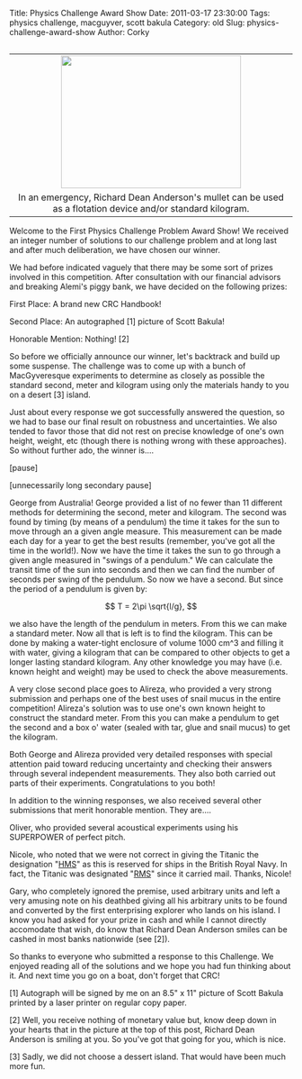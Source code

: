 Title: Physics Challenge Award Show
Date: 2011-03-17 23:30:00
Tags: physics challenge, macguyver, scott bakula
Category: old
Slug: physics-challenge-award-show
Author: Corky

<table cellpadding="0" cellspacing="0" class="tr-caption-container" style="float: left; margin-right: 1em; text-align: left;"><tbody><tr><td style="text-align: center;"><a href="https://lh5.googleusercontent.com/-pyHug0rZ0X0/TYGM0O4fznI/AAAAAAAAAK0/ZTrk9NSTYuw/s1600/macgyver.jpg" imageanchor="1" style="clear: left; margin-bottom: 1em; margin-left: auto; margin-right: auto;"><img border="0" height="236" src="https://lh5.googleusercontent.com/-pyHug0rZ0X0/TYGM0O4fznI/AAAAAAAAAK0/ZTrk9NSTYuw/s320/macgyver.jpg" width="320" /></a></td></tr><tr><td class="tr-caption" style="text-align: center;">In an emergency, Richard Dean Anderson's mullet can
be used as a flotation device and/or standard kilogram.</td></tr></tbody></table>Welcome to the First Physics Challenge Problem Award Show!  We received an integer number of solutions to our challenge problem and at long last and after much deliberation, we have chosen our winner. 

We had before indicated vaguely that there may be some sort of prizes involved in this competition.  After consultation with our financial advisors and breaking Alemi's piggy bank, we have decided on the following prizes:

First Place:  A brand new CRC Handbook!

Second Place: An autographed [1] picture of Scott Bakula!

Honorable Mention:  Nothing! [2]

<a name='more'></a>So before we officially announce our winner, let's backtrack and build up some suspense.  The challenge was to come up with a bunch of MacGyveresque experiments to determine as closely as possible the standard second, meter and kilogram using only the materials handy to you on a desert [3] island. 

Just about every response we got successfully answered the question, so we had to base our final result on robustness and uncertainties.  We also tended to favor those that did not rest on precise knowledge of one's own height, weight, etc (though there is nothing wrong with these approaches).  So without further ado, the winner is....








[pause]














[unnecessarily long secondary pause]










George from Australia!  George provided a list of no fewer than 11 different methods for determining the second, meter and kilogram.  The second was found by timing (by means of a pendulum) the time it takes for the sun to move through an a given angle measure.  This measurement can be made each day for a year to get the best results (remember, you've got all the time in the world!).  Now we have the time it takes the sun to go through a given angle measured in "swings of a pendulum."  We can calculate the transit time of the sun into seconds and then we can find the number of seconds per swing of the pendulum.  So now we have a second.  But since the period of a pendulum is given by:

$$ T = 2\pi \sqrt{l/g}, $$

we also have the length of the pendulum in meters.  From this we can make a standard meter.  Now all that is left is to find the kilogram.  This can be done by making a water-tight enclosure of volume 1000 cm^3 and filling it with water, giving a kilogram that can be compared to other objects to get a longer lasting standard kilogram.  Any other knowledge you may have (i.e. known height and weight) may be used to check the above measurements.

A very close second place goes to Alireza, who provided a very strong submission and perhaps one of the best uses of snail mucus in the entire competition!  Alireza's solution was to use one's own known height to construct the standard meter.  From this you can make a pendulum to get the second and a box o' water (sealed with tar, glue and snail mucus) to get the kilogram.

Both George and Alireza provided very detailed responses with special attention paid toward reducing uncertainty and checking their answers through several independent measurements.  They also both carried out parts of their experiments.  Congratulations to you both!

In addition to the winning responses, we also received several other submissions that merit honorable mention.  They are....

Oliver, who provided several acoustical experiments using his SUPERPOWER of perfect pitch.

Nicole, who noted that we were not correct in giving the Titanic the designation "<a href="http://en.wikipedia.org/wiki/Her_Majesty%27s_Ship">HMS</a>" as this is reserved for ships in the British Royal Navy.  In fact, the Titanic was designated "<a href="http://en.wikipedia.org/wiki/Royal_Mail_Ship">RMS</a>" since it carried mail.  Thanks, Nicole!

Gary, who completely ignored the premise, used arbitrary units and left a very amusing note on his deathbed giving all his arbitrary units to be found and converted by the first enterprising explorer who lands on his island.  I know you had asked for your prize in cash and while I cannot directly accomodate that wish, do know that Richard Dean Anderson smiles can be cashed in most banks nationwide (see [2]). 

So thanks to everyone who submitted a response to this Challenge.  We enjoyed reading all of the solutions and we hope you had fun thinking about it.  And next time you go on a boat, don't forget that CRC!


[1]  Autograph will be signed by me on an 8.5" x 11" picture of Scott Bakula printed by a laser printer on regular copy paper.

[2]  Well, you receive nothing of monetary value but, know deep down in your hearts that in the picture at the top of this post, Richard Dean Anderson is smiling at you.  So you've got that going for you, which is nice.

[3]  Sadly, we did not choose a dessert island.  That would have been much more fun.
